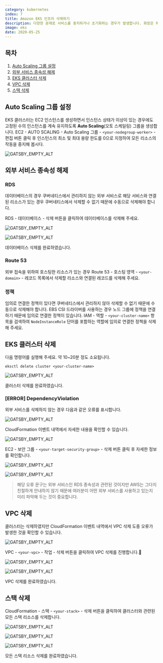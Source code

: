 ```yaml
---
category: kubernetes
index: 7
title: Amazon EKS 인프라 삭제하기
description: 다양한 문제로 서비스를 중지하거나 초기화하는 경우가 발생합니다. 화장은 하는 것보다 지우는 것이 중요하듯 인프라를 삭제하는 방법 또한 매우 중요한 부분입니다.
image: eks
date: 2020-05-25
---
```


## 목차

1. [Auto Scaling 그룹 설정](#Auto-Scaling-그룹-설정)
2. [외부 서비스 종속성 해제](#외부-서비스-종속성-해제)
3. [EKS 클러스터 삭제](#EKS-클러스터-삭제)
4. [VPC 삭제](#VPC-삭제)
5. [스택 삭제](#스택-삭제)

## Auto Scaling 그룹 설정

EKS 클러스터는 EC2 인스턴스를 생성하면서 인스턴스 상태가 이상이 있는 경우에도 고정된 수의 인스턴스를 계속 유지하도록 **Auto Scaling**(오토 스케일링) 그룹을 생성합니다. EC2 - AUTO SCALING - Auto Scaling 그룹 - `<your-nodegroup-worker>` - 편집 버튼 클릭 후 인스턴스의 최소 및 최대 용량 한도를 0으로 지정하여 모든 리소스의 작동을 중지해 봅시다.

![GATSBY_EMPTY_ALT](./auto-scaling-group-settings.jpg)

## 외부 서비스 종속성 해제

### RDS

데이터베이스의 경우 쿠버네티스에서 관리하지 않는 외부 서비스로 해당 서비스와 연결된 리소스가 있는 경우 쿠버네티스에서 삭제할 수 없기 때문에 수동으로 삭제해야 합니다.

RDS - 데이터베이스 - 삭제 버튼을 클릭하여 데이터베이스를 삭제해 주세요.

![GATSBY_EMPTY_ALT](./delete-rds-database.jpg)

![GATSBY_EMPTY_ALT](./delete-rds-database-2.jpg)

데이터베이스 삭제를 완료하였습니다.

### Route 53

외부 접속을 위하여 호스팅한 리소스가 있는 경우 Route 53 - 호스팅 영역 - `<your-domain>` - 레코드 목록에서 삭제할 리소스와 연결된 레코드를 삭제해 주세요.

### 정책

임의로 연결한 정책이 있다면 쿠버네티스에서 관리하지 않아 삭제할 수 없기 때문에 수동으로 삭제해야 합니다. EBS CSI 드라이버를 사용하는 경우 노드 그룹에 정책을 연결하기 때문에 임의로 연결한 정책이 있습니다. IAM - 역할 - `<your-cluster-name>` 항목을 검색하여 `NodeInstanceRole` 단어를 포함하는 역할에 임의로 연결한 정책을 삭제해 주세요.

## EKS 클러스터 삭제

다음 명령어를 실행해 주세요. 약 10~20분 정도 소요됩니다.

```shell{promptUser: user}{promptHost: localhost}
eksctl delete cluster <your-cluster-name>
```

![GATSBY_EMPTY_ALT](./delete-cluster.jpg)

클러스터 삭제를 완료하였습니다.

### [ERROR] DependencyViolation

외부 서비스를 삭제하지 않는 경우 다음과 같은 오류를 표시합니다.

![GATSBY_EMPTY_ALT](./delete-cluster-failed.jpg)

CloudFormation 이벤트 내역에서 자세한 내용을 확인할 수 있습니다.

![GATSBY_EMPTY_ALT](./delete-role-and-sg-failed.jpg)

EC2 - 보안 그룹 - `<your-target-security-group>` - 삭제 버튼 클릭 후 자세한 정보를 확인합니다.

![GATSBY_EMPTY_ALT](./delete-security-group.jpg)

![GATSBY_EMPTY_ALT](./delete-security-group-failed.jpg)

> 해당 오류 문구는 외부 서비스인 RDS 종속성과 관련된 것이지만 AWS는 그다지 친절하게 안내하지 않기 때문에 여러분이 어떤 외부 서비스를 사용하고 있는지 미리 파악해 두는 것이 중요합니다.

## VPC 삭제

클러스터는 삭제하였지만 CloudFormation 이벤트 내역에서 VPC 삭제 도중 오류가 발생한 것을 확인할 수 있습니다.

![GATSBY_EMPTY_ALT](./delete-vpc-failed.jpg)

VPC - `<your-vpc>` - 작업 - 삭제 버튼을 클릭하여 VPC 삭제를 진행합니다.

![GATSBY_EMPTY_ALT](./delete-vpc.jpg)

![GATSBY_EMPTY_ALT](./delete-vpc-2.jpg)

VPC 삭제를 완료하였습니다.

## 스택 삭제

CloudFormation - 스택 - `<your-stack>` - 삭제 버튼을 클릭하여 클러스터와 관련된 모든 스택 리소스를 삭제합니다.

![GATSBY_EMPTY_ALT](./delete-cloudformation-stack.jpg)

![GATSBY_EMPTY_ALT](./delete-cloudformation-stack-2.jpg)

![GATSBY_EMPTY_ALT](./delete-cloudformation-stack-3.jpg)

모든 스택 리소스 삭제를 완료하였습니다.
